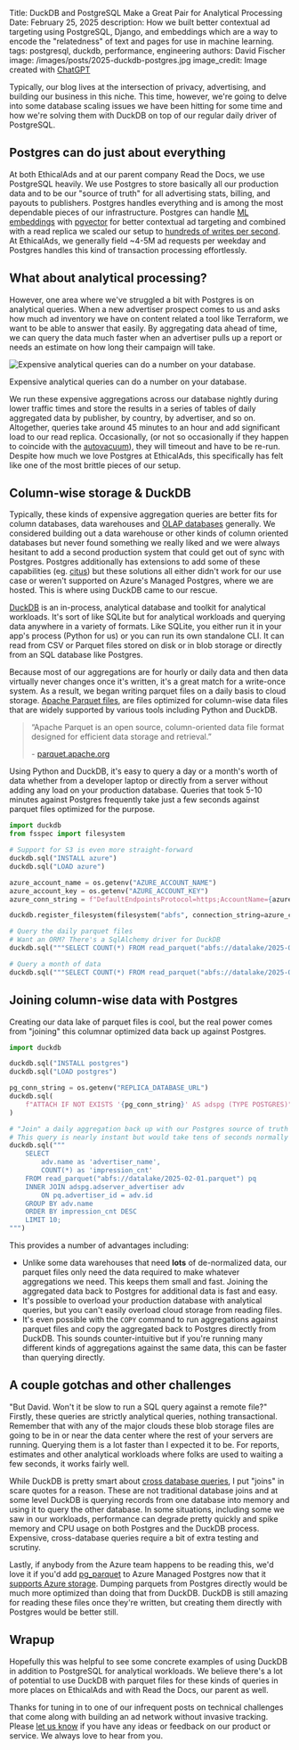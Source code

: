 Title: DuckDB and PostgreSQL Make a Great Pair for Analytical Processing
Date: February 25, 2025
description: How we built better contextual ad targeting using PostgreSQL, Django, and embeddings which are a way to encode the "relatedness" of text and pages for use in machine learning.
tags: postgresql, duckdb, performance, engineering
authors: David Fischer
image: /images/posts/2025-duckdb-postgres.jpg
image_credit: <span>Image created with <a href="https://chatgpt.com/" title="A duck and an elephant working on a computer to build an analytics platform. The image should have a lighthearted feel, be colorful, but be a bit funny and strange.">ChatGPT</a></span>


Typically, our blog lives at the intersection of privacy, advertising,
and building our business in this niche.
This time, however, we're going to delve into some database scaling issues
we have been hitting for some time and how we're solving them with DuckDB
on top of our regular daily driver of PostgreSQL.


## Postgres can do just about everything

At both EthicalAds and at our parent company Read the Docs, we use PostgreSQL heavily.
We use Postgres to store basically all our production data and to be our "source of truth"
for all advertising stats, billing, and payouts to publishers.
Postgres handles everything and is among the most dependable pieces of our infrastructure.
Postgres can handle [ML embeddings]({filename}../posts/2024-niche-ad-targeting.md)
with [pgvector](https://github.com/pgvector/pgvector) for better contextual ad targeting
and combined with a read replica we scaled our setup to
[hundreds of writes per second]({filename}../posts/2021-hundred-requests-per-second-with-django.md).
At EthicalAds, we generally field ~4-5M ad requests per weekday and Postgres
handles this kind of transaction processing effortlessly.


## What about analytical processing?

However, one area where we've struggled a bit with Postgres is on analytical queries.
When a new advertiser prospect comes to us and asks how much ad inventory we have on content
related a tool like Terraform, we want to be able to answer that easily.
By aggregating data ahead of time, we can query the data much faster when an advertiser pulls up a report
or needs an estimate on how long their campaign will take.

<div class="postimage text-center">
  <img class="w-100 shadow-lg" src="{static}../images/posts/2025-duckdb-postgres-usage.png" alt="Expensive analytical queries can do a number on your database.">
  <p>Expensive analytical queries can do a number on your database.</p>
</div>

We run these expensive aggregations across our database nightly during lower traffic times
and store the results in a series of tables of daily aggregated data by publisher, by country, by advertiser, and so on.
Altogether, queries take around 45 minutes to an hour and add significant load to our read replica.
Occasionally, (or not so occasionally if they happen to coincide with the [autovacuum](https://www.postgresql.org/docs/current/runtime-config-autovacuum.html)), they will timeout and have to be re-run.
Despite how much we love Postgres at EthicalAds, this specifically has felt like one of the most brittle pieces of our setup.


## Column-wise storage & DuckDB

Typically, these kinds of expensive aggregation queries are better fits for column databases, data warehouses and [OLAP databases](https://en.wikipedia.org/wiki/Online_analytical_processing) generally.
We considered building out a data warehouse or other kinds of column oriented databases
but never found something we really liked and we were always hesitant to add a second production system
that could get out of sync with Postgres.
Postgres additionally has extensions to add some of these capabilities
(eg. [citus](https://github.com/citusdata/citus?tab=readme-ov-file#creating-tables-with-columnar))
but these solutions all either didn't work for our use case or
weren't supported on Azure's Managed Postgres, where we are hosted.
This is where using DuckDB came to our rescue.

[DuckDB](https://duckdb.org/) is an in-process, analytical database and toolkit for analytical workloads.
It's sort of like SQLite but for analytical workloads and querying data anywhere in a variety of formats.
Like SQLite, you either run it in your app's process (Python for us)
or you can run its own standalone CLI.
It can read from CSV or Parquet files stored on disk or in blob storage
or directly from an SQL database like Postgres.

Because most of our aggregations are for hourly or daily data and then data virtually never changes
once it's written, it's a great match for a write-once system.
As a result, we began writing parquet files on a daily basis to cloud storage.
[Apache Parquet files](https://parquet.apache.org/), are files optimized for column-wise data files
that are widely supported by various tools including Python and DuckDB.


<blockquote class="blockquote mb-2">
  <p class="mb-2">
    “Apache Parquet is an open source, column-oriented data file format designed for efficient data storage and retrieval.”
  </p>
  <p class="small">- <a href="https://parquet.apache.org/">parquet.apache.org</a></p>
</blockquote>

Using Python and DuckDB, it's easy to query a day or a month's worth of data
whether from a developer laptop or directly from a server
without adding any load on your production database.
Queries that took 5-10 minutes against Postgres frequently take just a few seconds
against parquet files optimized for the purpose.

```python
import duckdb
from fsspec import filesystem

# Support for S3 is even more straight-forward
duckdb.sql("INSTALL azure")
duckdb.sql("LOAD azure")

azure_account_name = os.getenv("AZURE_ACCOUNT_NAME")
azure_account_key = os.getenv("AZURE_ACCOUNT_KEY")
azure_conn_string = f"DefaultEndpointsProtocol=https;AccountName={azure_account_name};AccountKey={azure_account_key}"

duckdb.register_filesystem(filesystem("abfs", connection_string=azure_conn_string))

# Query the daily parquet files
# Want an ORM? There's a SqlAlchemy driver for DuckDB
duckdb.sql("""SELECT COUNT(*) FROM read_parquet("abfs://datalake/2025-02-01.parquet");""")

# Query a month of data
duckdb.sql("""SELECT COUNT(*) FROM read_parquet("abfs://datalake/2025-01-*.parquet");""")
```


## Joining column-wise data with Postgres

Creating our data lake of parquet files is cool,
but the real power comes from "joining" this columnar optimized data back up against Postgres.


```python
import duckdb

duckdb.sql("INSTALL postgres")
duckdb.sql("LOAD postgres")

pg_conn_string = os.getenv("REPLICA_DATABASE_URL")
duckdb.sql(
    f"ATTACH IF NOT EXISTS '{pg_conn_string}' AS adspg (TYPE POSTGRES)"
)

# "Join" a daily aggregation back up with our Postgres source of truth
# This query is nearly instant but would take tens of seconds normally
duckdb.sql("""
    SELECT
        adv.name as 'advertiser_name',
        COUNT(*) as 'impression_cnt'
    FROM read_parquet("abfs://datalake/2025-02-01.parquet") pq
    INNER JOIN adspg.adserver_advertiser adv
        ON pq.advertiser_id = adv.id
    GROUP BY adv.name
    ORDER BY impression_cnt DESC
    LIMIT 10;
""")
```

This provides a number of advantages including:

* Unlike some data warehouses that need **lots** of de-normalized data,
  our parquet files only need the data required to make whatever aggregations we need.
  This keeps them small and fast.
  Joining the aggregated data back to Postgres for additional data is fast and easy.
* It's possible to overload your production database with analytical queries,
  but you can't easily overload cloud storage from reading files.
* It's even possible with the `COPY` command to run aggregations against parquet files
  and copy the aggregated back to Postgres directly from DuckDB.
  This sounds counter-intuitive but if you're running many different kinds of aggregations
  against the same data, this can be faster than querying directly.


## A couple gotchas and other challenges

"But David. Won't it be slow to run a SQL query against a remote file?"
Firstly, these queries are strictly analytical queries, nothing transactional.
Remember that with any of the major clouds these blob storage files are going to be in or near
the data center where the rest of your servers are running.
Querying them is a lot faster than I expected it to be.
For reports, estimates and other analytical workloads where folks are used to waiting a few seconds,
it works fairly well.

While DuckDB is pretty smart about [cross database queries](https://duckdb.org/2024/01/26/multi-database-support-in-duckdb.html),
I put "joins" in scare quotes for a reason.
These are not traditional database joins and at some level DuckDB is querying records
from one database into memory and using it to query the other database.
In some situations, including some we saw in our workloads,
performance can degrade pretty quickly and spike memory and CPU usage on both Postgres and the DuckDB process.
Expensive, cross-database queries require a bit of extra testing and scrutiny.

Lastly, if anybody from the Azure team happens to be reading this,
we'd love it if you'd add [pg_parquet](https://github.com/CrunchyData/pg_parquet/) to Azure Managed Postgres
now that it [supports Azure storage](https://www.crunchydata.com/blog/pg_parquet-an-extension-to-connect-postgres-and-parquet).
Dumping parquets from Postgres directly would be much more optimized than
doing that from DuckDB. DuckDB is still amazing for reading these files once they're written,
but creating them directly with Postgres would be better still.


## Wrapup

Hopefully this was helpful to see some concrete examples of using DuckDB in addition to PostgreSQL
for analytical workloads. We believe there's a lot of potential to use DuckDB with parquet files
for these kinds of queries in more places on EthicalAds and with Read the Docs, our parent as well.

Thanks for tuning in to one of our infrequent posts on technical challenges
that come along with building an ad network without invasive tracking.
Please [let us know]({filename}../pages/contact.md#inbound-form) if you have any ideas or feedback on our product or service.
We always love to hear from you.
